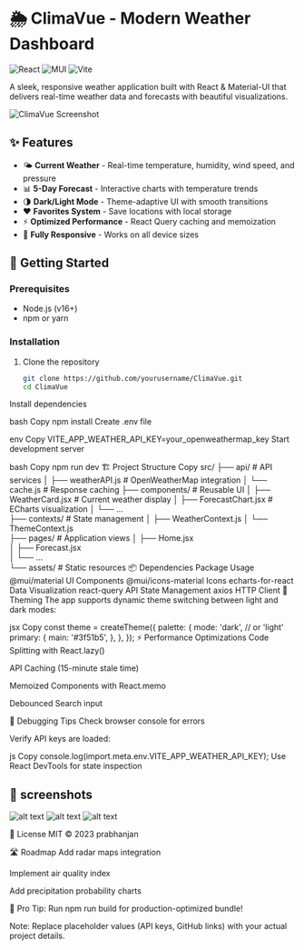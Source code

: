 # 🌦️ ClimaVue - Modern Weather Dashboard

![React](https://img.shields.io/badge/React-20232A?style=for-the-badge&logo=react&logoColor=61DAFB)
![MUI](https://img.shields.io/badge/MUI-007FFF?style=for-the-badge&logo=mui&logoColor=white)
![Vite](https://img.shields.io/badge/Vite-B73BFE?style=for-the-badge&logo=vite&logoColor=FFD62E)

A sleek, responsive weather application built with React & Material-UI that delivers real-time weather data and forecasts with beautiful visualizations.

![ClimaVue Screenshot](https://via.placeholder.com/800x400.png?text=ClimaVue+Screenshot) <!-- Replace with actual screenshot -->

## ✨ Features

- 🌤️ **Current Weather** - Real-time temperature, humidity, wind speed, and pressure
- 📊 **5-Day Forecast** - Interactive charts with temperature trends
- 🌗 **Dark/Light Mode** - Theme-adaptive UI with smooth transitions
- ❤️ **Favorites System** - Save locations with local storage
- ⚡ **Optimized Performance** - React Query caching and memoization
- 📱 **Fully Responsive** - Works on all device sizes

## 🚀 Getting Started

### Prerequisites
- Node.js (v16+)
- npm or yarn

### Installation
1. Clone the repository
   ```bash
   git clone https://github.com/yourusername/ClimaVue.git
   cd ClimaVue
Install dependencies

bash
Copy
npm install
Create .env file

env
Copy
VITE_APP_WEATHER_API_KEY=your_openweathermap_key
Start development server

bash
Copy
npm run dev
🏗️ Project Structure
Copy
src/
├── api/                  # API services
│   ├── weatherAPI.js     # OpenWeatherMap integration
│   └── cache.js          # Response caching
├── components/           # Reusable UI
│   ├── WeatherCard.jsx   # Current weather display
│   ├── ForecastChart.jsx # ECharts visualization
│   └── ...               
├── contexts/             # State management
│   ├── WeatherContext.js 
│   └── ThemeContext.js   
├── pages/                # Application views
│   ├── Home.jsx          
│   ├── Forecast.jsx      
│   └── ...               
└── assets/               # Static resources
📦 Dependencies
Package	Usage
@mui/material	UI Components
@mui/icons-material	Icons
echarts-for-react	Data Visualization
react-query	API State Management
axios	HTTP Client
🎨 Theming
The app supports dynamic theme switching between light and dark modes:

jsx
Copy
const theme = createTheme({
  palette: {
    mode: 'dark', // or 'light'
    primary: {
      main: '#3f51b5',
    },
  },
});
⚡ Performance Optimizations
Code Splitting with React.lazy()

API Caching (15-minute stale time)

Memoized Components with React.memo

Debounced Search input

🐛 Debugging Tips
Check browser console for errors

Verify API keys are loaded:



js
Copy
console.log(import.meta.env.VITE_APP_WEATHER_API_KEY);
Use React DevTools for state inspection
## 📸 screenshots
![alt text](homescreen.png)
![alt text](forecast.png)
![alt text](Favorite.png)

📜 License
MIT © 2023 prabhanjan

🛣️ Roadmap
Add radar maps integration

Implement air quality index

Add precipitation probability charts

🌟 Pro Tip: Run npm run build for production-optimized bundle!

Note: Replace placeholder values (API keys, GitHub links) with your actual project details.